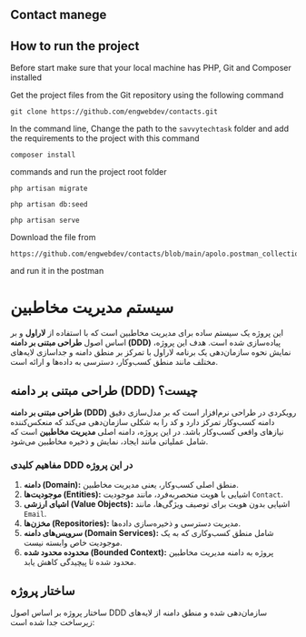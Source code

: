## Contact manege

## How to run the project

Before start make sure that your local machine has PHP, Git and Composer installed

Get the project files from the Git repository using the following command

```nothing
git clone https://github.com/engwebdev/contacts.git
```

In the command line, Change the path to the `savvytechtask` folder and add the requirements to the project with this command
```nothing
composer install 
```

commands and run the project root folder
```nothing
php artisan migrate
```

```nothing
php artisan db:seed
```

```nothing
php artisan serve
```

Download the file from
```nothing
https://github.com/engwebdev/contacts/blob/main/apolo.postman_collection.json
```
and run it in the postman


# سیستم مدیریت مخاطبین

این پروژه یک سیستم ساده برای مدیریت مخاطبین است که با استفاده از **لاراول** و بر اساس اصول **طراحی مبتنی بر دامنه (DDD)** پیاده‌سازی شده است. هدف این پروژه، نمایش نحوه سازمان‌دهی یک برنامه لاراول با تمرکز بر منطق دامنه و جداسازی لایه‌های مختلف مانند منطق کسب‌وکار، دسترسی به داده‌ها و ارائه است.

## طراحی مبتنی بر دامنه (DDD) چیست؟
**طراحی مبتنی بر دامنه (DDD)** رویکردی در طراحی نرم‌افزار است که بر مدل‌سازی دقیق دامنه کسب‌وکار تمرکز دارد و کد را به شکلی سازمان‌دهی می‌کند که منعکس‌کننده نیازهای واقعی کسب‌وکار باشد. در این پروژه، دامنه اصلی **مدیریت مخاطبین** است که شامل عملیاتی مانند ایجاد، نمایش و ذخیره مخاطبین می‌شود.

### مفاهیم کلیدی DDD در این پروژه
1. **دامنه (Domain):** منطق اصلی کسب‌وکار، یعنی مدیریت مخاطبین.
2. **موجودیت‌ها (Entities):** اشیایی با هویت منحصربه‌فرد، مانند موجودیت `Contact`.
3. **اشیای ارزشی (Value Objects):** اشیایی بدون هویت برای توصیف ویژگی‌ها، مانند `Email`.
4. **مخزن‌ها (Repositories):** مدیریت دسترسی و ذخیره‌سازی داده‌ها.
5. **سرویس‌های دامنه (Domain Services):** شامل منطق کسب‌وکاری که به یک موجودیت خاص وابسته نیست.
6. **محدوده محدود شده (Bounded Context):** پروژه به دامنه مدیریت مخاطبین محدود شده تا پیچیدگی کاهش یابد.

## ساختار پروژه
ساختار پروژه بر اساس اصول DDD سازمان‌دهی شده و منطق دامنه از لایه‌های زیرساخت جدا شده است:
